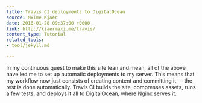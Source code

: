 ```yaml
---
title: Travis CI deployments to DigitalOcean
source: Mxime Kjaer
date: 2016-01-28 09:37:00 +0000
link: http://kjaermaxi.me/travis/
content_type: Tutorial
related_tools:
- tool/jekyll.md

---
```

In my continuous quest to make this site lean and mean, all of the above have led me to set up automatic deployments to my server. This means that my workflow now just consists of creating content and committing it — the rest is done automatically. Travis CI builds the site, compresses assets, runs a few tests, and deploys it all to DigitalOcean, where Nginx serves it.





